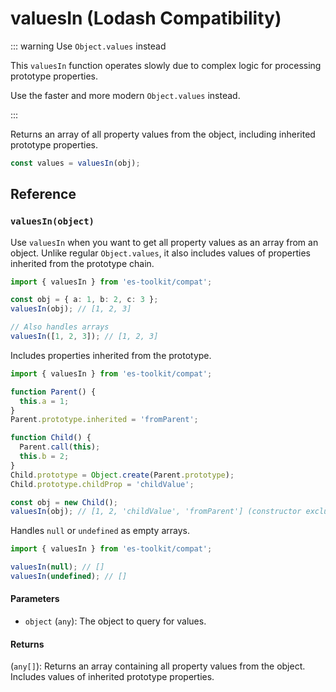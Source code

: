 # valuesIn (Lodash Compatibility)

::: warning Use `Object.values` instead

This `valuesIn` function operates slowly due to complex logic for processing prototype properties.

Use the faster and more modern `Object.values` instead.

:::

Returns an array of all property values from the object, including inherited prototype properties.

```typescript
const values = valuesIn(obj);
```

## Reference

### `valuesIn(object)`

Use `valuesIn` when you want to get all property values as an array from an object. Unlike regular `Object.values`, it also includes values of properties inherited from the prototype chain.

```typescript
import { valuesIn } from 'es-toolkit/compat';

const obj = { a: 1, b: 2, c: 3 };
valuesIn(obj); // [1, 2, 3]

// Also handles arrays
valuesIn([1, 2, 3]); // [1, 2, 3]
```

Includes properties inherited from the prototype.

```typescript
import { valuesIn } from 'es-toolkit/compat';

function Parent() {
  this.a = 1;
}
Parent.prototype.inherited = 'fromParent';

function Child() {
  Parent.call(this);
  this.b = 2;
}
Child.prototype = Object.create(Parent.prototype);
Child.prototype.childProp = 'childValue';

const obj = new Child();
valuesIn(obj); // [1, 2, 'childValue', 'fromParent'] (constructor excluded)
```

Handles `null` or `undefined` as empty arrays.

```typescript
import { valuesIn } from 'es-toolkit/compat';

valuesIn(null); // []
valuesIn(undefined); // []
```

#### Parameters

- `object` (`any`): The object to query for values.

#### Returns

(`any[]`): Returns an array containing all property values from the object. Includes values of inherited prototype properties.
